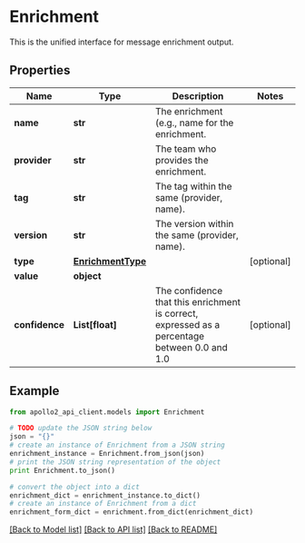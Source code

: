 # Enrichment

This is the unified interface for message enrichment output.

## Properties
Name | Type | Description | Notes
------------ | ------------- | ------------- | -------------
**name** | **str** | The enrichment (e.g., name for the enrichment. | 
**provider** | **str** | The team who provides the enrichment. | 
**tag** | **str** | The tag within the same (provider, name). | 
**version** | **str** | The version within the same (provider, name). | 
**type** | [**EnrichmentType**](EnrichmentType.md) |  | [optional] 
**value** | **object** |  | 
**confidence** | **List[float]** | The confidence that this enrichment is correct, expressed as a percentage between 0.0 and 1.0 | [optional] 

## Example

```python
from apollo2_api_client.models import Enrichment

# TODO update the JSON string below
json = "{}"
# create an instance of Enrichment from a JSON string
enrichment_instance = Enrichment.from_json(json)
# print the JSON string representation of the object
print Enrichment.to_json()

# convert the object into a dict
enrichment_dict = enrichment_instance.to_dict()
# create an instance of Enrichment from a dict
enrichment_form_dict = enrichment.from_dict(enrichment_dict)
```
[[Back to Model list]](../README.md#documentation-for-models) [[Back to API list]](../README.md#documentation-for-api-endpoints) [[Back to README]](../README.md)


